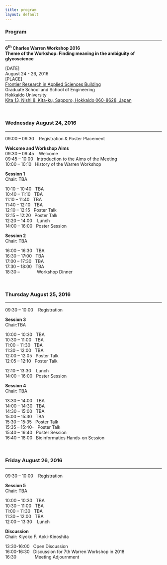 ```yaml
---
title: program
layout: default
---
```

<!-- MAIN CONTENT -->
<div id="main_content_wrap" class="outer">
  <section id="main_content" class="inner">
<h3>Program</h3>
<hr>
<p><strong>6<sup>th</sup> Charles Warren Workshop 2016<br>
Theme of the Workshop: Finding meaning in the ambiguity of glycoscience</strong></p>
<p>[DATE]<br>
August 24 - 26, 2016<br>
[PLACE]<br>
<a href="http://www.oia.hokudai.ac.jp/maps/?p=sapporo">Frontier Research in Applied Sciences Building</a><br>
Graduate School and School of Engineering<br>
Hokkaido University<br>
<a href="https://goo.gl/maps/JtP1MdrwH5U2">Kita 13, Nishi 8, Kita-ku, Sapporo, Hokkaido 060-8628, Japan</a></p>
<br>

<h3>Wednesday August 24, 2016</h3>
<hr>
<p>09:00 – 09:30&nbsp;&nbsp;&nbsp; Registration &amp; Poster Placement<br>
<p><strong>Welcome and Workshop Aims</strong><br>
09:30 – 09:45&nbsp;&nbsp;&nbsp; Welcome<br>
09:45 – 10:00&nbsp;&nbsp;&nbsp;Introduction to the Aims of the Meeting<br>
10:00 – 10:10&nbsp;&nbsp;&nbsp;History of the Warren Workshop</p>
<p><strong>Session 1</strong><br>
Chair: TBA</p>
<p>10:10 – 10:40&nbsp;&nbsp;&nbsp;TBA<br>
10:40 – 11:10&nbsp;&nbsp;&nbsp;TBA<br>
11:10 – 11:40&nbsp;&nbsp;&nbsp;TBA<br>
11:40 – 12:10&nbsp;&nbsp;&nbsp;TBA<br>
12:10 – 12:15&nbsp;&nbsp;&nbsp;Poster Talk<br>
12:15 – 12:20&nbsp;&nbsp;&nbsp;Poster Talk<br>
12:20 – 14:00 &nbsp;&nbsp;&nbsp;Lunch<br>
14:00 – 16:00&nbsp;&nbsp;&nbsp;Poster Session</p>
<p><strong>Session 2</strong><br>
Chair: TBA</p>
<p>16:00 – 16:30&nbsp;&nbsp;&nbsp;TBA<br>
16:30 – 17:00&nbsp;&nbsp;&nbsp;TBA<br>
17:00 – 17:30&nbsp;&nbsp;&nbsp;TBA<br>
17:30 – 18:00&nbsp;&nbsp;&nbsp;TBA<br>
18:30 – &nbsp;&nbsp;&nbsp;&nbsp;&nbsp;&nbsp;&nbsp;&nbsp;&nbsp;&nbsp;&nbsp;&nbsp;&nbsp;Workshop Dinner</p>
<br>
<h3>Thursday August 25, 2016</h3>
<hr>
<p>09:30 – 10:00&nbsp;&nbsp;&nbsp; Registration</p>
<p><strong>Session 3</strong><br>
Chair:TBA</p>
<p>10:00 – 10:30&nbsp;&nbsp;&nbsp;TBA<br>
10:30 – 11:00&nbsp;&nbsp;&nbsp;TBA<br>
11:00 – 11:30&nbsp;&nbsp;&nbsp;TBA<br>
11:30 – 12:00&nbsp;&nbsp;&nbsp;TBA<br>
12:00 – 12:05&nbsp;&nbsp;&nbsp;Poster Talk<br>
12:05 – 12:10&nbsp;&nbsp;&nbsp;Poster Talk</p>
12:10 – 13:30 &nbsp;&nbsp;&nbsp;Lunch<br>
14:00 – 16:00&nbsp;&nbsp;&nbsp;Poster Session</p>
<p><strong>Session 4</strong><br>
Chair: TBA</p>
<p>13:30 – 14:00&nbsp;&nbsp;&nbsp;TBA<br>
14:00 – 14:30&nbsp;&nbsp;&nbsp;TBA<br>
14:30 – 15:00&nbsp;&nbsp;&nbsp;TBA<br>
15:00 – 15:30&nbsp;&nbsp;&nbsp;TBA<br>
15:30 – 15:35&nbsp;&nbsp;&nbsp;Poster Talk<br>
15:35 – 15:40-&nbsp;&nbsp;&nbsp;Poster Talk<br>
15:40 – 16:40&nbsp;&nbsp;&nbsp;Poster Session<br>
16:40 – 18:00&nbsp;&nbsp;&nbsp;Bioinformatics Hands-on Session</p>
<br>
<h3>Friday August 26, 2016</h3>
<hr>
<p>09:30 – 10:00&nbsp;&nbsp;&nbsp; Registration</p>
<p><strong>Session 5</strong><br>
Chair: TBA</p>
<p>10:00 – 10:30&nbsp;&nbsp;&nbsp;TBA<br>
10:30 – 11:00&nbsp;&nbsp;&nbsp;TBA<br>
11:00 – 11:30&nbsp;&nbsp;&nbsp;TBA<br>
11:30 – 12:00&nbsp;&nbsp;&nbsp;TBA<br>
12:00 – 13:30 &nbsp;&nbsp;&nbsp;Lunch</p>
<p><strong>Discussion</strong><br>
Chair: Kiyoko F. Aoki-Kinoshita</p>
<p>13:30-16:00&nbsp;&nbsp;&nbsp;Open Discussion<br>
16:00-16:30&nbsp;&nbsp;&nbsp;Discussion for 7th Warren Workshop in 2018<br>
16:30&nbsp;&nbsp;&nbsp;&nbsp;&nbsp;&nbsp;&nbsp;&nbsp;&nbsp;&nbsp;&nbsp;&nbsp;&nbsp;&nbsp;&nbsp;Meeting Adjournment</p>
<br>
 </section>
</div>
